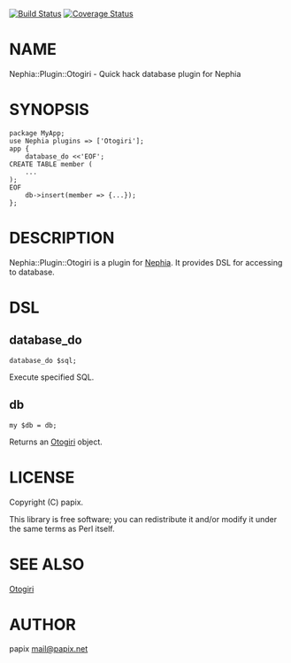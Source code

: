 [![Build Status](https://travis-ci.org/nephia/Nephia-Plugin-Otogiri.png?branch=master)](https://travis-ci.org/nephia/Nephia-Plugin-Otogiri) [![Coverage Status](https://coveralls.io/repos/nephia/Nephia-Plugin-Otogiri/badge.png?branch=master)](https://coveralls.io/r/nephia/Nephia-Plugin-Otogiri?branch=master)
# NAME

Nephia::Plugin::Otogiri - Quick hack database plugin for Nephia

# SYNOPSIS

    package MyApp;
    use Nephia plugins => ['Otogiri'];
    app {
        database_do <<'EOF';
    CREATE TABLE member (
        ...
    );
    EOF
        db->insert(member => {...});
    };

# DESCRIPTION

Nephia::Plugin::Otogiri is a plugin for [Nephia](http://search.cpan.org/perldoc?Nephia). It provides DSL for accessing to database.

# DSL

## database\_do

    database_do $sql;

Execute specified SQL.

## db

    my $db = db;

Returns an [Otogiri](http://search.cpan.org/perldoc?Otogiri) object.

# LICENSE

Copyright (C) papix.

This library is free software; you can redistribute it and/or modify
it under the same terms as Perl itself.

# SEE ALSO

[Otogiri](http://search.cpan.org/perldoc?Otogiri)

# AUTHOR

papix <mail@papix.net>
